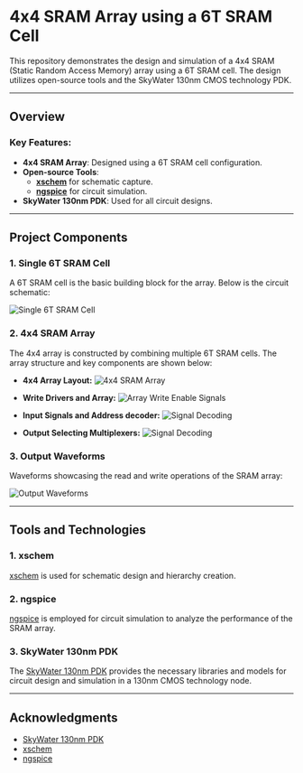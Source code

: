 # 4x4 SRAM Array using a 6T SRAM Cell

This repository demonstrates the design and simulation of a 4x4 SRAM (Static Random Access Memory) array using a 6T SRAM cell. The design utilizes open-source tools and the SkyWater 130nm CMOS technology PDK.

---

## Overview

### Key Features:
- **4x4 SRAM Array**: Designed using a 6T SRAM cell configuration.
- **Open-source Tools**: 
  - **[xschem](https://xschem.sourceforge.io/stefan/)** for schematic capture.
  - **[ngspice](http://ngspice.sourceforge.net/)** for circuit simulation.
- **SkyWater 130nm PDK**: Used for all circuit designs.

---

## Project Components

### **1. Single 6T SRAM Cell**
A 6T SRAM cell is the basic building block for the array. Below is the circuit schematic:

![Single 6T SRAM Cell](screenshots/6t.png)

### **2. 4x4 SRAM Array**
The 4x4 array is constructed by combining multiple 6T SRAM cells. The array structure and key components are shown below:

- **4x4 Array Layout:**
  ![4x4 SRAM Array](screenshots/4x4_array.png)

- **Write Drivers and Array:**
  ![Array Write Enable Signals](screenshots/array_we.png)

- **Input Signals and Address decoder:**
  ![Signal Decoding](screenshots/sig_dec.png)

- **Output Selecting Multiplexers:**
  ![Signal Decoding](screenshots/read.png)

### **3. Output Waveforms**
Waveforms showcasing the read and write operations of the SRAM array:

![Output Waveforms](screenshots/waveforms.png)

---

## Tools and Technologies

### **1. xschem**
[xschem](https://xschem.sourceforge.io/stefan/) is used for schematic design and hierarchy creation.

### **2. ngspice**
[ngspice](http://ngspice.sourceforge.net/) is employed for circuit simulation to analyze the performance of the SRAM array.

### **3. SkyWater 130nm PDK**
The [SkyWater 130nm PDK](https://github.com/google/skywater-pdk) provides the necessary libraries and models for circuit design and simulation in a 130nm CMOS technology node.

---

## Acknowledgments
- [SkyWater 130nm PDK](https://github.com/google/skywater-pdk)
- [xschem](https://xschem.sourceforge.io/stefan/)
- [ngspice](http://ngspice.sourceforge.net/)

  
